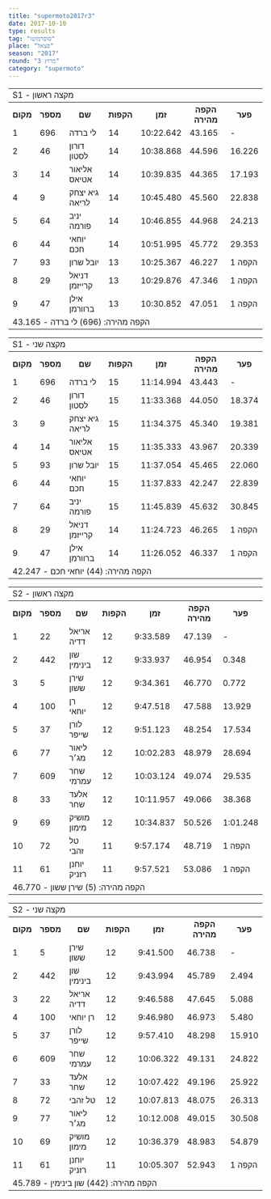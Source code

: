 ```yaml
---
title: "supermoto2017r3"
date: 2017-10-10
type: results
tag: "סופרמוטו"
place: "פצאל"
season: "2017"
round: "מרוץ 3"
category: "supermoto"
---
```

<table class="line_color">
    <tr>
        <td colspan="99" class="title_font">S1 - מקצה ראשון</td>
    </tr>
    <tr class="rnkh_bkcolor">
        <th class="rnkh_font">מקום</th>
        <th class="rnkh_font">מספר</th>
        <th class="rnkh_font">שם</th>
        <th class="rnkh_font">הקפות</th>
        <th class="rnkh_font">זמן</th>
        <th class="rnkh_font">הקפה מהירה</th>
        <th class="rnkh_font">פער</th>
    </tr>
    <tr class="rnk_bkcolor">
        <td class="rnk_font">1</td>
        <td class="rnk_font">696</td>
        <td class="rnk_font">לי ברדה</td>
        <td class="rnk_font">14</td>
        <td class="rnk_font">10:22.642</td>
        <td class="rnk_font">43.165</td>
        <td class="rnk_font">-</td>
    </tr>
    <tr class="rnk_bkcolor">
        <td class="rnk_font">2</td>
        <td class="rnk_font">46</td>
        <td class="rnk_font">דורון לסטון</td>
        <td class="rnk_font">14</td>
        <td class="rnk_font">10:38.868</td>
        <td class="rnk_font">44.596</td>
        <td class="rnk_font">16.226</td>
    </tr>
    <tr class="rnk_bkcolor">
        <td class="rnk_font">3</td>
        <td class="rnk_font">14</td>
        <td class="rnk_font">אליאור אטיאס</td>
        <td class="rnk_font">14</td>
        <td class="rnk_font">10:39.835</td>
        <td class="rnk_font">44.365</td>
        <td class="rnk_font">17.193</td>
    </tr>
    <tr class="rnk_bkcolor">
        <td class="rnk_font">4</td>
        <td class="rnk_font">9</td>
        <td class="rnk_font">גיא יצחק לריאה</td>
        <td class="rnk_font">14</td>
        <td class="rnk_font">10:45.480</td>
        <td class="rnk_font">45.560</td>
        <td class="rnk_font">22.838</td>
    </tr>
    <tr class="rnk_bkcolor">
        <td class="rnk_font">5</td>
        <td class="rnk_font">64</td>
        <td class="rnk_font">יניב פורמה</td>
        <td class="rnk_font">14</td>
        <td class="rnk_font">10:46.855</td>
        <td class="rnk_font">44.968</td>
        <td class="rnk_font">24.213</td>
    </tr>
    <tr class="rnk_bkcolor">
        <td class="rnk_font">6</td>
        <td class="rnk_font">44</td>
        <td class="rnk_font">יוחאי חכם</td>
        <td class="rnk_font">14</td>
        <td class="rnk_font">10:51.995</td>
        <td class="rnk_font">45.772</td>
        <td class="rnk_font">29.353</td>
    </tr>
    <tr class="rnk_bkcolor">
        <td class="rnk_font">7</td>
        <td class="rnk_font">93</td>
        <td class="rnk_font">יובל שרון</td>
        <td class="rnk_font">13</td>
        <td class="rnk_font">10:25.367</td>
        <td class="rnk_font">46.227</td>
        <td class="rnk_font">1 הקפה</td>
    </tr>
    <tr class="rnk_bkcolor">
        <td class="rnk_font">8</td>
        <td class="rnk_font">29</td>
        <td class="rnk_font">דניאל קרייזמן</td>
        <td class="rnk_font">13</td>
        <td class="rnk_font">10:29.876</td>
        <td class="rnk_font">47.346</td>
        <td class="rnk_font">1 הקפה</td>
    </tr>
    <tr class="rnk_bkcolor">
        <td class="rnk_font">9</td>
        <td class="rnk_font">47</td>
        <td class="rnk_font">אילן ברוורמן</td>
        <td class="rnk_font">13</td>
        <td class="rnk_font">10:30.852</td>
        <td class="rnk_font">47.051</td>
        <td class="rnk_font">1 הקפה</td>
    </tr>
    <tr>
        <td colspan="99" class="comment_font">הקפה מהירה: (696) לי ברדה - 43.165</td>
    </tr>
</table>
<table class="line_color">
    <tr>
        <td colspan="99" class="title_font">S1 - מקצה שני</td>
    </tr>
    <tr class="rnkh_bkcolor">
        <th class="rnkh_font">מקום</th>
        <th class="rnkh_font">מספר</th>
        <th class="rnkh_font">שם</th>
        <th class="rnkh_font">הקפות</th>
        <th class="rnkh_font">זמן</th>
        <th class="rnkh_font">הקפה מהירה</th>
        <th class="rnkh_font">פער</th>
    </tr>
    <tr class="rnk_bkcolor">
        <td class="rnk_font">1</td>
        <td class="rnk_font">696</td>
        <td class="rnk_font">לי ברדה</td>
        <td class="rnk_font">15</td>
        <td class="rnk_font">11:14.994</td>
        <td class="rnk_font">43.443</td>
        <td class="rnk_font">-</td>
    </tr>
    <tr class="rnk_bkcolor">
        <td class="rnk_font">2</td>
        <td class="rnk_font">46</td>
        <td class="rnk_font">דורון לסטון</td>
        <td class="rnk_font">15</td>
        <td class="rnk_font">11:33.368</td>
        <td class="rnk_font">44.050</td>
        <td class="rnk_font">18.374</td>
    </tr>
    <tr class="rnk_bkcolor">
        <td class="rnk_font">3</td>
        <td class="rnk_font">9</td>
        <td class="rnk_font">גיא יצחק לריאה</td>
        <td class="rnk_font">15</td>
        <td class="rnk_font">11:34.375</td>
        <td class="rnk_font">45.340</td>
        <td class="rnk_font">19.381</td>
    </tr>
    <tr class="rnk_bkcolor">
        <td class="rnk_font">4</td>
        <td class="rnk_font">14</td>
        <td class="rnk_font">אליאור אטיאס</td>
        <td class="rnk_font">15</td>
        <td class="rnk_font">11:35.333</td>
        <td class="rnk_font">43.967</td>
        <td class="rnk_font">20.339</td>
    </tr>
    <tr class="rnk_bkcolor">
        <td class="rnk_font">5</td>
        <td class="rnk_font">93</td>
        <td class="rnk_font">יובל שרון</td>
        <td class="rnk_font">15</td>
        <td class="rnk_font">11:37.054</td>
        <td class="rnk_font">45.465</td>
        <td class="rnk_font">22.060</td>
    </tr>
    <tr class="rnk_bkcolor">
        <td class="rnk_font">6</td>
        <td class="rnk_font">44</td>
        <td class="rnk_font">יוחאי חכם</td>
        <td class="rnk_font">15</td>
        <td class="rnk_font">11:37.833</td>
        <td class="rnk_font">42.247</td>
        <td class="rnk_font">22.839</td>
    </tr>
    <tr class="rnk_bkcolor">
        <td class="rnk_font">7</td>
        <td class="rnk_font">64</td>
        <td class="rnk_font">יניב פורמה</td>
        <td class="rnk_font">15</td>
        <td class="rnk_font">11:45.839</td>
        <td class="rnk_font">45.632</td>
        <td class="rnk_font">30.845</td>
    </tr>
    <tr class="rnk_bkcolor">
        <td class="rnk_font">8</td>
        <td class="rnk_font">29</td>
        <td class="rnk_font">דניאל קרייזמן</td>
        <td class="rnk_font">14</td>
        <td class="rnk_font">11:24.723</td>
        <td class="rnk_font">46.265</td>
        <td class="rnk_font">1 הקפה</td>
    </tr>
    <tr class="rnk_bkcolor">
        <td class="rnk_font">9</td>
        <td class="rnk_font">47</td>
        <td class="rnk_font">אילן ברוורמן</td>
        <td class="rnk_font">14</td>
        <td class="rnk_font">11:26.052</td>
        <td class="rnk_font">46.337</td>
        <td class="rnk_font">1 הקפה</td>
    </tr>
    <tr>
        <td colspan="99" class="comment_font">הקפה מהירה: (44) יוחאי חכם - 42.247</td>
    </tr>
</table>
<table class="line_color">
    <tr>
        <td colspan="99" class="title_font">S2 - מקצה ראשון</td>
    </tr>
    <tr class="rnkh_bkcolor">
        <th class="rnkh_font">מקום</th>
        <th class="rnkh_font">מספר</th>
        <th class="rnkh_font">שם</th>
        <th class="rnkh_font">הקפות</th>
        <th class="rnkh_font">זמן</th>
        <th class="rnkh_font">הקפה מהירה</th>
        <th class="rnkh_font">פער</th>
    </tr>
    <tr class="rnk_bkcolor">
        <td class="rnk_font">1</td>
        <td class="rnk_font">22</td>
        <td class="rnk_font">אריאל דדיה</td>
        <td class="rnk_font">12</td>
        <td class="rnk_font">9:33.589</td>
        <td class="rnk_font">47.139</td>
        <td class="rnk_font">-</td>
    </tr>
    <tr class="rnk_bkcolor">
        <td class="rnk_font">2</td>
        <td class="rnk_font">442</td>
        <td class="rnk_font">שון בינימין</td>
        <td class="rnk_font">12</td>
        <td class="rnk_font">9:33.937</td>
        <td class="rnk_font">46.954</td>
        <td class="rnk_font">0.348</td>
    </tr>
    <tr class="rnk_bkcolor">
        <td class="rnk_font">3</td>
        <td class="rnk_font">5</td>
        <td class="rnk_font">שירן ששון</td>
        <td class="rnk_font">12</td>
        <td class="rnk_font">9:34.361</td>
        <td class="rnk_font">46.770</td>
        <td class="rnk_font">0.772</td>
    </tr>
    <tr class="rnk_bkcolor">
        <td class="rnk_font">4</td>
        <td class="rnk_font">100</td>
        <td class="rnk_font">רן יוחאי</td>
        <td class="rnk_font">12</td>
        <td class="rnk_font">9:47.518</td>
        <td class="rnk_font">47.588</td>
        <td class="rnk_font">13.929</td>
    </tr>
    <tr class="rnk_bkcolor">
        <td class="rnk_font">5</td>
        <td class="rnk_font">37</td>
        <td class="rnk_font">לורן שייפר</td>
        <td class="rnk_font">12</td>
        <td class="rnk_font">9:51.123</td>
        <td class="rnk_font">48.254</td>
        <td class="rnk_font">17.534</td>
    </tr>
    <tr class="rnk_bkcolor">
        <td class="rnk_font">6</td>
        <td class="rnk_font">77</td>
        <td class="rnk_font">ליאור מג׳ר</td>
        <td class="rnk_font">12</td>
        <td class="rnk_font">10:02.283</td>
        <td class="rnk_font">48.979</td>
        <td class="rnk_font">28.694</td>
    </tr>
    <tr class="rnk_bkcolor">
        <td class="rnk_font">7</td>
        <td class="rnk_font">609</td>
        <td class="rnk_font">שחר עמרמי</td>
        <td class="rnk_font">12</td>
        <td class="rnk_font">10:03.124</td>
        <td class="rnk_font">49.074</td>
        <td class="rnk_font">29.535</td>
    </tr>
    <tr class="rnk_bkcolor">
        <td class="rnk_font">8</td>
        <td class="rnk_font">33</td>
        <td class="rnk_font">אלעד שחר</td>
        <td class="rnk_font">12</td>
        <td class="rnk_font">10:11.957</td>
        <td class="rnk_font">49.066</td>
        <td class="rnk_font">38.368</td>
    </tr>
    <tr class="rnk_bkcolor">
        <td class="rnk_font">9</td>
        <td class="rnk_font">69</td>
        <td class="rnk_font">מושיק מימון</td>
        <td class="rnk_font">12</td>
        <td class="rnk_font">10:34.837</td>
        <td class="rnk_font">50.526</td>
        <td class="rnk_font">1:01.248</td>
    </tr>
    <tr class="rnk_bkcolor">
        <td class="rnk_font">10</td>
        <td class="rnk_font">72</td>
        <td class="rnk_font">טל זהבי</td>
        <td class="rnk_font">11</td>
        <td class="rnk_font">9:57.174</td>
        <td class="rnk_font">48.719</td>
        <td class="rnk_font">1 הקפה</td>
    </tr>
    <tr class="rnk_bkcolor">
        <td class="rnk_font">11</td>
        <td class="rnk_font">61</td>
        <td class="rnk_font">יוחנן רזניק</td>
        <td class="rnk_font">11</td>
        <td class="rnk_font">9:57.521</td>
        <td class="rnk_font">53.086</td>
        <td class="rnk_font">1 הקפה</td>
    </tr>
    <tr>
        <td colspan="99" class="comment_font">הקפה מהירה: (5) שירן ששון - 46.770</td>
    </tr>
</table>
<table class="line_color">
    <tr>
        <td colspan="99" class="title_font">S2 - מקצה שני</td>
    </tr>
    <tr class="rnkh_bkcolor">
        <th class="rnkh_font">מקום</th>
        <th class="rnkh_font">מספר</th>
        <th class="rnkh_font">שם</th>
        <th class="rnkh_font">הקפות</th>
        <th class="rnkh_font">זמן</th>
        <th class="rnkh_font">הקפה מהירה</th>
        <th class="rnkh_font">פער</th>
    </tr>
    <tr class="rnk_bkcolor">
        <td class="rnk_font">1</td>
        <td class="rnk_font">5</td>
        <td class="rnk_font">שירן ששון</td>
        <td class="rnk_font">12</td>
        <td class="rnk_font">9:41.500</td>
        <td class="rnk_font">46.738</td>
        <td class="rnk_font">-</td>
    </tr>
    <tr class="rnk_bkcolor">
        <td class="rnk_font">2</td>
        <td class="rnk_font">442</td>
        <td class="rnk_font">שון בינימין</td>
        <td class="rnk_font">12</td>
        <td class="rnk_font">9:43.994</td>
        <td class="rnk_font">45.789</td>
        <td class="rnk_font">2.494</td>
    </tr>
    <tr class="rnk_bkcolor">
        <td class="rnk_font">3</td>
        <td class="rnk_font">22</td>
        <td class="rnk_font">אריאל דדיה</td>
        <td class="rnk_font">12</td>
        <td class="rnk_font">9:46.588</td>
        <td class="rnk_font">47.645</td>
        <td class="rnk_font">5.088</td>
    </tr>
    <tr class="rnk_bkcolor">
        <td class="rnk_font">4</td>
        <td class="rnk_font">100</td>
        <td class="rnk_font">רן יוחאי</td>
        <td class="rnk_font">12</td>
        <td class="rnk_font">9:46.980</td>
        <td class="rnk_font">46.973</td>
        <td class="rnk_font">5.480</td>
    </tr>
    <tr class="rnk_bkcolor">
        <td class="rnk_font">5</td>
        <td class="rnk_font">37</td>
        <td class="rnk_font">לורן שייפר</td>
        <td class="rnk_font">12</td>
        <td class="rnk_font">9:57.410</td>
        <td class="rnk_font">48.298</td>
        <td class="rnk_font">15.910</td>
    </tr>
    <tr class="rnk_bkcolor">
        <td class="rnk_font">6</td>
        <td class="rnk_font">609</td>
        <td class="rnk_font">שחר עמרמי</td>
        <td class="rnk_font">12</td>
        <td class="rnk_font">10:06.322</td>
        <td class="rnk_font">49.131</td>
        <td class="rnk_font">24.822</td>
    </tr>
    <tr class="rnk_bkcolor">
        <td class="rnk_font">7</td>
        <td class="rnk_font">33</td>
        <td class="rnk_font">אלעד שחר</td>
        <td class="rnk_font">12</td>
        <td class="rnk_font">10:07.422</td>
        <td class="rnk_font">49.196</td>
        <td class="rnk_font">25.922</td>
    </tr>
    <tr class="rnk_bkcolor">
        <td class="rnk_font">8</td>
        <td class="rnk_font">72</td>
        <td class="rnk_font">טל זהבי</td>
        <td class="rnk_font">12</td>
        <td class="rnk_font">10:07.813</td>
        <td class="rnk_font">48.075</td>
        <td class="rnk_font">26.313</td>
    </tr>
    <tr class="rnk_bkcolor">
        <td class="rnk_font">9</td>
        <td class="rnk_font">77</td>
        <td class="rnk_font">ליאור מג׳ר</td>
        <td class="rnk_font">12</td>
        <td class="rnk_font">10:12.008</td>
        <td class="rnk_font">49.015</td>
        <td class="rnk_font">30.508</td>
    </tr>
    <tr class="rnk_bkcolor">
        <td class="rnk_font">10</td>
        <td class="rnk_font">69</td>
        <td class="rnk_font">מושיק מימון</td>
        <td class="rnk_font">12</td>
        <td class="rnk_font">10:36.379</td>
        <td class="rnk_font">48.983</td>
        <td class="rnk_font">54.879</td>
    </tr>
    <tr class="rnk_bkcolor">
        <td class="rnk_font">11</td>
        <td class="rnk_font">61</td>
        <td class="rnk_font">יוחנן רזניק</td>
        <td class="rnk_font">11</td>
        <td class="rnk_font">10:05.307</td>
        <td class="rnk_font">52.943</td>
        <td class="rnk_font">1 הקפה</td>
    </tr>
    <tr>
        <td colspan="99" class="comment_font">הקפה מהירה: (442) שון בינימין - 45.789</td>
    </tr>
</table>
